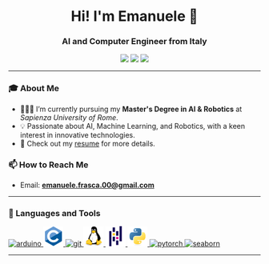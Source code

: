 <h1 align="center">Hi! I'm Emanuele 👋</h1>
<h3 align="center">AI and Computer Engineer from Italy</h3>



<p align="center">
  <a href="https://www.linkedin.com/in/emanuele-frasca/"><img src="https://img.shields.io/badge/-Emanuele%20Frasca-blue?style=flat&logo=Linkedin&logoColor=white"></a>
  <a href="https://twitter.com/noostale"><img src="https://img.shields.io/badge/- Noostale-000000?style=flat&logo=X&logoColor=white"></a>
  <a href="https://github.com/noostale"><img src="https://img.shields.io/github/followers/noostale?label=Follow&style=social"></a>

</p>

---

### 🎓 About Me
- 🧑🏻‍🏫 I’m currently pursuing my **Master's Degree in AI & Robotics** at *Sapienza University of Rome*.
- 💡 Passionate about AI, Machine Learning, and Robotics, with a keen interest in innovative technologies.
- 📄 Check out my [resume](https://registry.jsonresume.org/noostale?theme=professional) for more details.


### 📫 How to Reach Me
- Email: **emanuele.frasca.00@gmail.com**


---


### 🔧 Languages and Tools
<p align="left">
  <a href="https://www.arduino.cc/" target="_blank" rel="noreferrer"> <img src="https://cdn.worldvectorlogo.com/logos/arduino-1.svg" alt="arduino" width="40" height="40"/> </a> 
  <a href="https://www.cprogramming.com/" target="_blank" rel="noreferrer"> <img src="https://raw.githubusercontent.com/devicons/devicon/master/icons/c/c-original.svg" alt="c" width="40" height="40"/> </a> 
  <a href="https://git-scm.com/" target="_blank" rel="noreferrer"> <img src="https://www.vectorlogo.zone/logos/git-scm/git-scm-icon.svg" alt="git" width="40" height="40"/> </a> 
  <a href="https://www.linux.org/" target="_blank" rel="noreferrer"> <img src="https://raw.githubusercontent.com/devicons/devicon/master/icons/linux/linux-original.svg" alt="linux" width="40" height="40"/> </a>
  <a href="https://pandas.pydata.org/" target="_blank" rel="noreferrer"> <img src="https://raw.githubusercontent.com/devicons/devicon/2ae2a900d2f041da66e950e4d48052658d850630/icons/pandas/pandas-original.svg" alt="pandas" width="40" height="40"/> </a>
  <a href="https://www.python.org" target="_blank" rel="noreferrer"> <img src="https://raw.githubusercontent.com/devicons/devicon/master/icons/python/python-original.svg" alt="python" width="40" height="40"/> </a>
  <a href="https://pytorch.org/" target="_blank" rel="noreferrer"> <img src="https://www.vectorlogo.zone/logos/pytorch/pytorch-icon.svg" alt="pytorch" width="40" height="40"/> </a> 
  <a href="https://seaborn.pydata.org/" target="_blank" rel="noreferrer"> <img src="https://seaborn.pydata.org/_images/logo-mark-lightbg.svg" alt="seaborn" width="40" height="40"/> </a> 
</p>

---
